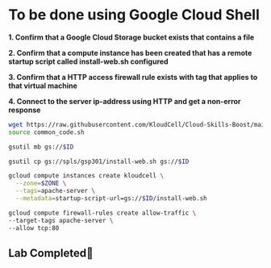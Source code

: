 # **To be done using Google Cloud Shell**

**1. Confirm that a Google Cloud Storage bucket exists that contains a file**

**2. Confirm that a compute instance has been created that has a remote startup script called install-web.sh configured**

**3. Confirm that a HTTP access firewall rule exists with tag that applies to that virtual machine**

**4. Connect to the server ip-address using HTTP and get a non-error response**

```bash
wget https://raw.githubusercontent.com/KloudCell/Cloud-Skills-Boost/main/resources/common_code.sh 2> /dev/null
source common_code.sh

gsutil mb gs://$ID

gsutil cp gs://spls/gsp301/install-web.sh gs://$ID

gcloud compute instances create kloudcell \
  --zone=$ZONE \
  --tags=apache-server \
  --metadata=startup-script-url=gs://$ID/install-web.sh

gcloud compute firewall-rules create allow-traffic \
--target-tags apache-server \
--allow tcp:80
```
## Lab Completed🎉